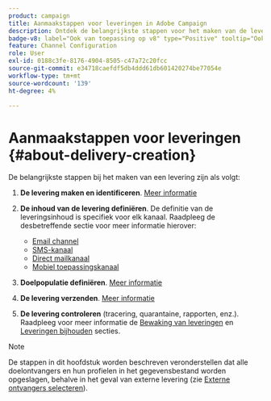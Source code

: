 ```yaml
---
product: campaign
title: Aanmaakstappen voor leveringen in Adobe Campaign
description: Ontdek de belangrijkste stappen voor het maken van de levering in Adobe Campaign
badge-v8: label="Ook van toepassing op v8" type="Positive" tooltip="Ook van toepassing op campagne v8"
feature: Channel Configuration
role: User
exl-id: 0188c3fe-8176-4904-8505-c47a72c20fcc
source-git-commit: e34718caefdf5db4ddd61db601420274be77054e
workflow-type: tm+mt
source-wordcount: '139'
ht-degree: 4%

---
```


# Aanmaakstappen voor leveringen {#about-delivery-creation}

De belangrijkste stappen bij het maken van een levering zijn als volgt:

1. **De levering maken en identificeren**. [Meer informatie](steps-create-and-identify-the-delivery.md)

1. **De inhoud van de levering definiëren**. De definitie van de leveringsinhoud is specifiek voor elk kanaal. Raadpleeg de desbetreffende sectie voor meer informatie hierover:

   * [Email channel](defining-the-email-content.md)
   * [SMS-kanaal](sms-create.md#defining-the-sms-content)
   * [Direct mailkanaal](defining-the-direct-mail-content.md)
   * [Mobiel toepassingskanaal](about-mobile-app-channel.md)

1. **Doelpopulatie definiëren**. [Meer informatie](steps-defining-the-target-population.md)

1. **De levering verzenden**. [Meer informatie](steps-sending-the-delivery.md)

1. **De levering controleren** (tracering, quarantaine, rapporten, enz.). Raadpleeg voor meer informatie de [Bewaking van leveringen](about-delivery-monitoring.md) en [Leveringen bijhouden](about-message-tracking.md) secties.

>[!NOTE]
>
>De stappen in dit hoofdstuk worden beschreven veronderstellen dat alle doelontvangers en hun profielen in het gegevensbestand worden opgeslagen, behalve in het geval van externe levering (zie [Externe ontvangers selecteren](steps-defining-the-target-population.md#selecting-external-recipients)).

